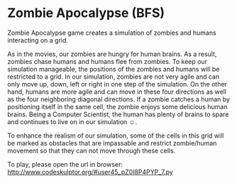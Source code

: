 # Zombie Apocalypse (BFS)

Zombie Apocalypse game creates a simulation of zombies and humans interacting on a grid.

As in the movies, our zombies are hungry for human brains. As a result, zombies chase humans and humans flee from zombies. 
To keep our simulation manageable, the positions of the zombies and humans will be restricted to a grid. 
In our simulation, zombies are not very agile and can only move up, down, left or right in one step of the simulation. 
On the other hand, humans are more agile and can move in these four directions as well as the four neighboring diagonal directions. 
If a zombie catches a human by positioning itself in the same cell, the zombie enjoys some delicious human brains. 
Being a Computer Scientist, the human has plenty of brains to spare and continues to live on in our simulation ☺.

To enhance the realism of our simulation, some of the cells in this grid will be marked as obstacles that are impassable 
and restrict zombie/human movement so that they can not move through these cells. 

To play, please open the url in browser: 
http://www.codeskulptor.org/#user45_pZ0I8P4PYP_7.py
